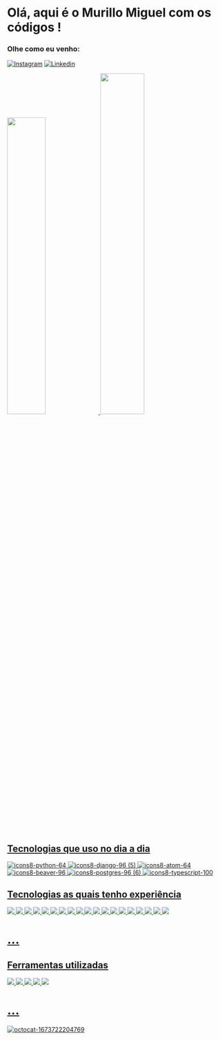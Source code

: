 # Olá, aqui é o Murillo Miguel com os códigos !

### Olhe como eu venho: 

[![Instagram](https://img.shields.io/badge/Instagram-E4405F?style=for-the-badge&logo=instagram&logoColor=white)](instagram.com/_psiqe/)
[![Linkedin](	https://img.shields.io/badge/LinkedIn-0077B5?style=for-the-badge&logo=linkedin&logoColor=white)](https://www.linkedin.com/in/murillomigu/)


<a href="https://github.com/psiqe">
    <img  width="42%" src="https://github-readme-stats-sigma-five.vercel.app/api?username=psiqe&show_icons=true&bg_color=1c1c1c&title_color=cc5500&icon_color=DAA520&text_color=FFDEAD&hide_border=true&border_radius=5.0">
    <img  width="45%" src="https://github-readme-stats-sigma-five.vercel.app/api/top-langs/?username=psiqe&layout=compact&bg_color=1c1c1c&title_color=cc5500&text_color=FFDEAD&hide_border=true&border_radius=5.0">


<h2>
    Tecnologias que uso no dia a dia
</h2>

![icons8-python-64](https://user-images.githubusercontent.com/82779468/212482946-c01af35a-f5a2-4220-b471-f8f7fd343faf.png)
![icons8-django-96 (5)](https://user-images.githubusercontent.com/82779468/212486583-7b1f8ad6-d0d0-4557-9ac2-ba9a0d8fb08e.png)
![icons8-atom-64](https://user-images.githubusercontent.com/82779468/212483227-5f0423ef-2182-46c9-a895-326f76ae7a9e.png)
![icons8-beaver-96](https://user-images.githubusercontent.com/82779468/212484351-9b5cd6ac-d15f-499b-a598-172a9a3acc77.png)
![icons8-postgres-96 (6)](https://user-images.githubusercontent.com/82779468/212484784-61b4500d-5fe2-4ecb-9aa5-5adaef73e024.png)
![icons8-typescript-100](https://user-images.githubusercontent.com/82779468/212485115-7f5a53bf-0eb0-469e-a49f-5705b6d524f4.png)



<h2>
    Tecnologias as quais tenho experiência
</h2> 

![](https://img.shields.io/badge/HTML5-E34F26?style=for-the-badge&logo=html5&logoColor=white)
![](https://img.shields.io/badge/Markdown-000000?style=for-the-badge&logo=markdown&logoColor=white)
![](https://img.shields.io/badge/CSS3-1572B6?style=for-the-badge&logo=css3&logoColor=white)
![](https://img.shields.io/badge/JavaScript-F7DF1E?style=for-the-badge&logo=javascript&logoColor=black)
![](https://img.shields.io/badge/TypeScript-007ACC?style=for-the-badge&logo=typescript&logoColor=white)
![](https://img.shields.io/badge/React-20232A?style=for-the-badge&logo=react&logoColor=61DAFB)
![](https://img.shields.io/badge/Material--UI-0081CB?style=for-the-badge&logo=material-ui&logoColor=white)
![](https://img.shields.io/badge/styled--components-DB7093?style=for-the-badge&logo=styled-components&logoColor=white)
![](https://img.shields.io/badge/Redux-593D88?style=for-the-badge&logo=redux&logoColor=white)
![](https://img.shields.io/badge/React_Router-CA4245?style=for-the-badge&logo=react-router&logoColor=white)
![](https://img.shields.io/badge/Node.js-43853D?style=for-the-badge&logo=node.js&logoColor=white)
![](https://img.shields.io/badge/Express.js-404D59?style=for-the-badge)
![](https://img.shields.io/badge/Jest-323330?style=for-the-badge&logo=Jest&logoColor=white)
![](https://img.shields.io/badge/Python-14354C?style=for-the-badge&logo=python&logoColor=white)
![](https://img.shields.io/badge/Django-092E20?style=for-the-badge&logo=django&logoColor=white)
![](https://img.shields.io/badge/PostgreSQL-316192?style=for-the-badge&logo=postgresql&logoColor=white)
![](https://img.shields.io/badge/SQLite-07405E?style=for-the-badge&logo=sqlite&logoColor=white)
![](https://img.shields.io/badge/Heroku-430098?style=for-the-badge&logo=heroku&logoColor=white)
![](https://img.shields.io/badge/Vercel-000000?style=for-the-badge&logo=vercel&logoColor=white)
<h1> ... </h1>

<h2>
    Ferramentas utilizadas
</h2>

![](https://img.shields.io/badge/Figma-F24E1E?style=for-the-badge&logo=figma&logoColor=white)
![](https://img.shields.io/badge/gimp-5C5543?style=for-the-badge&logo=gimp&logoColor=white)
![](https://img.shields.io/badge/Canva-%2300C4CC.svg?&style=for-the-badge&logo=Canva&logoColor=white)
![](https://img.shields.io/badge/Slack-4A154B?style=for-the-badge&logo=slack&logoColor=white)
![](https://img.shields.io/badge/Stack_Overflow-FE7A16?style=for-the-badge&logo=stack-overflow&logoColor=white)
<h1> ... </h1>

![octocat-1673722204769](https://user-images.githubusercontent.com/82779468/212491125-6c3f1871-e09a-4585-984e-4cd4abbccb95.png)
